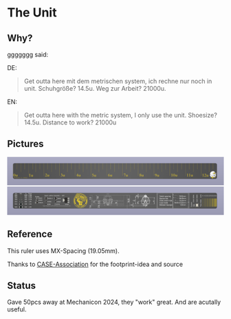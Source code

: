 # The Unit

## Why?

ggggggg said:

DE:

> Get outta here mit dem metrischen system, ich rechne nur noch in unit. Schuhgröße? 14.5u. Weg zur Arbeit? 21000u.

EN:

> Get outta here with the metric system, I only use the unit. Shoesize? 14.5u. Distance to work? 21000u

## Pictures

![frontrender](https://github.com/Technofrikus/keyboard-unit-pcb-ruler/blob/master/photos/render_front.png)
![backrender](https://github.com/Technofrikus/keyboard-unit-pcb-ruler/blob/master/photos/render_back.png)

## Reference

This ruler uses MX-Spacing (19.05mm).

Thanks to [CASE-Association](https://github.com/CASE-Association/pcb_ruler?tab=readme-ov-file) for the footprint-idea and source

## Status

Gave 50pcs away at Mechanicon 2024, they "work" great. And are acutally useful.
